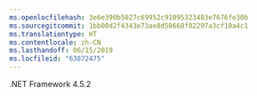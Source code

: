 ```yaml
---
ms.openlocfilehash: 3e6e390b5027c69952c91095323483e7676fe30b
ms.sourcegitcommit: 1bb00d2f4343e73ae8d58668f02297a3cf10a4c1
ms.translationtype: HT
ms.contentlocale: zh-CN
ms.lasthandoff: 06/15/2019
ms.locfileid: "63872475"
---
```

.NET Framework 4.5.2